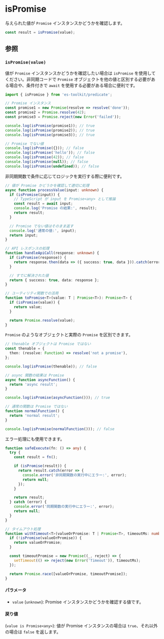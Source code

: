 # isPromise

与えられた値が `Promise` インスタンスかどうかを確認します。

```typescript
const result = isPromise(value);
```

## 参照

### `isPromise(value)`

値が `Promise` インスタンスかどうかを確認したい場合は `isPromise` を使用してください。非同期コードで `Promise` オブジェクトを他の値と区別する必要がある場合や、条件付きで `await` を使用する必要がある場合に便利です。

```typescript
import { isPromise } from 'es-toolkit/predicate';

// Promise インスタンス
const promise1 = new Promise(resolve => resolve('done'));
const promise2 = Promise.resolve(42);
const promise3 = Promise.reject(new Error('failed'));

console.log(isPromise(promise1)); // true
console.log(isPromise(promise2)); // true
console.log(isPromise(promise3)); // true

// Promise でない値
console.log(isPromise({})); // false
console.log(isPromise('hello')); // false
console.log(isPromise(42)); // false
console.log(isPromise(null)); // false
console.log(isPromise(undefined)); // false
```

非同期関数で条件に応じてロジックを実行する際に便利です。

```typescript
// 値が Promise かどうかを確認して適切に処理
async function processValue(input: unknown) {
  if (isPromise(input)) {
    // TypeScript が input を Promise<any> として推論
    const result = await input;
    console.log('Promise の結果:', result);
    return result;
  }

  // Promise でない値はそのまま返す
  console.log('通常の値:', input);
  return input;
}

// API レスポンスの処理
function handleApiCall(response: unknown) {
  if (isPromise(response)) {
    return response.then(data => ({ success: true, data })).catch(error => ({ success: false, error: error.message }));
  }

  // すでに解決された値
  return { success: true, data: response };
}

// ユーティリティ関数での活用
function toPromise<T>(value: T | Promise<T>): Promise<T> {
  if (isPromise(value)) {
    return value;
  }

  return Promise.resolve(value);
}
```

`Promise` のようなオブジェクトと実際の `Promise` を区別できます。

```typescript
// thenable オブジェクトは Promise ではない
const thenable = {
  then: (resolve: Function) => resolve('not a promise'),
};

console.log(isPromise(thenable)); // false

// async 関数の結果は Promise
async function asyncFunction() {
  return 'async result';
}

console.log(isPromise(asyncFunction())); // true

// 通常の関数は Promise ではない
function normalFunction() {
  return 'normal result';
}

console.log(isPromise(normalFunction())); // false
```

エラー処理にも使用できます。

```typescript
function safeExecute(fn: () => any) {
  try {
    const result = fn();

    if (isPromise(result)) {
      return result.catch(error => {
        console.error('非同期関数の実行中にエラー:', error);
        return null;
      });
    }

    return result;
  } catch (error) {
    console.error('同期関数の実行中にエラー:', error);
    return null;
  }
}

// タイムアウト処理
function withTimeout<T>(valueOrPromise: T | Promise<T>, timeoutMs: number) {
  if (!isPromise(valueOrPromise)) {
    return valueOrPromise;
  }

  const timeoutPromise = new Promise((_, reject) => {
    setTimeout(() => reject(new Error('Timeout')), timeoutMs);
  });

  return Promise.race([valueOrPromise, timeoutPromise]);
}
```

#### パラメータ

- `value` (`unknown`): Promise インスタンスかどうかを確認する値です。

#### 戻り値

(`value is Promise<any>`): 値が Promise インスタンスの場合は `true`、それ以外の場合は `false` を返します。

